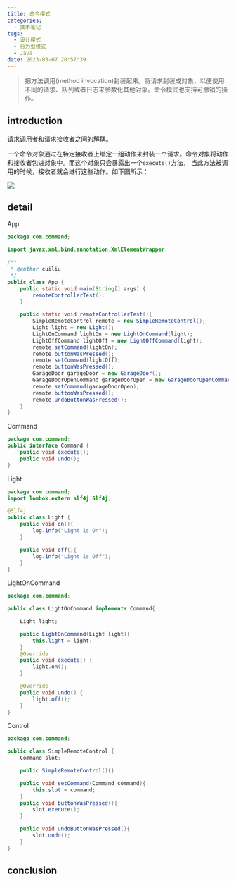 ```yaml
---
title: 命令模式
categories:
  - 技术笔记
tags:
  - 设计模式
  - 行为型模式
  - Java
date: 2023-03-07 20:57:39
---
```


>把方法调用(method invocation)封装起来。将请求封装成对象，以便使用不同的请求、队列或者日志来参数化其他对象。命令模式也支持可撤销的操作。

## introduction
请求调用者和请求接收者之间的解耦。

一个命令对象通过在特定接收者上绑定一组动作来封装一个请求。命令对象将动作和接收者包进对象中。而这个对象只会暴露出一个`execute()`方法，
当此方法被调用的时候，接收者就会进行这些动作。如下图所示：

![](http://www.plantuml.com/plantuml/png/bL71Yi8m4BtdAt9iMUWNU94AUrbGLF0WUyYcqnf8CYKpoaBLRz_Qscr5Atf8PfYPzoRlnNY6a2iDKgDBwkEKpvAqZR8I7_A09fFm2thF4CNY9BHLH3VZdoge0cQ8eKTW2NvaV6LSQM493XbIz1pGrhYpxBQIHUve2FXQZgunxbe_UsRq6qMB04IGZMpxCiMEvxwNT9PDIThB_Qx0UIrhI3MGNlodhv6sh-WDkzZLvNa-0fgMPGEfY1KRVMhddJ8-Md4mljX-ntVjCBJQGbW3SSClnADVdnoJv8c5hs4UMlO7)

## detail
App
```java
package com.command;

import javax.xml.bind.annotation.XmlElementWrapper;

/**
 * @author cuiliu
 */
public class App {
    public static void main(String[] args) {
        remoteControllerTest();
    }

    public static void remoteControllerTest(){
        SimpleRemoteControl remote = new SimpleRemoteControl();
        Light light = new Light();
        LightOnCommand lightOn = new LightOnCommand(light);
        LightOffCommand lightOff = new LightOffCommand(light);
        remote.setCommand(lightOn);
        remote.buttonWasPressed();
        remote.setCommand(lightOff);
        remote.buttonWasPressed();
        GarageDoor garageDoor = new GarageDoor();
        GarageDoorOpenCommand garageDoorOpen = new GarageDoorOpenCommand(garageDoor);
        remote.setCommand(garageDoorOpen);
        remote.buttonWasPressed();
        remote.undoButtonWasPressed();
    }
}
```

Command
```java
package com.command;
public interface Command {
    public void execute();
    public void undo();
}
```
Light
```java
package com.command;
import lombok.extern.slf4j.Slf4j;

@Slf4j
public class Light {
    public void on(){
        log.info("Light is On");
    }

    public void off(){
        log.info("Light is Off");
    }
}
```

LightOnCommand
```java
package com.command;

public class LightOnCommand implements Command{

    Light light;

    public LightOnCommand(Light light){
        this.light = light;
    }
    @Override
    public void execute() {
        light.on();
    }

    @Override
    public void undo() {
        light.off();
    }
}
```
Control
```java
package com.command;

public class SimpleRemoteControl {
    Command slot;

    public SimpleRemoteControl(){}

    public void setCommand(Command command){
        this.slot = command;
    }
    public void buttonWasPressed(){
        slot.execute();
    }

    public void undoButtonWasPressed(){
        slot.undo();
    }
}
```
 


## conclusion
